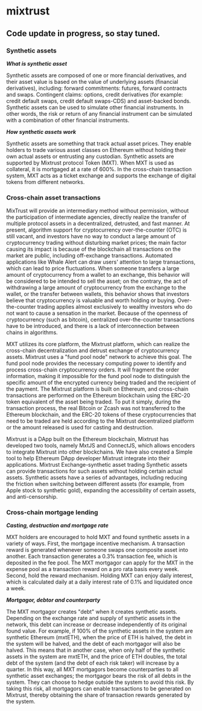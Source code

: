 # mixtrust

## Code update in progress, so stay tuned.  
  
  

### Synthetic assets  

***What is synthetic asset***  

Synthetic assets are composed of one or more financial derivatives, and their asset value is based on the value of underlying assets (financial derivatives), including: forward commitments: futures, forward contracts and swaps. Contingent claims: options, credit derivatives (for example: credit default swaps, credit default swaps-CDS) and asset-backed bonds. Synthetic assets can be used to simulate other financial instruments. In other words, the risk or return of any financial instrument can be simulated with a combination of other financial instruments.

***How synthetic assets work***  

Synthetic assets are something that track actual asset prices. They enable holders to trade various asset classes on Ethereum without holding their own actual assets or entrusting any custodian. Synthetic assets are supported by Mixtrust protocol Token (MXT). When MXT is used as collateral, it is mortgaged at a rate of 600%. In the cross-chain transaction system, MXT acts as a ticket exchange and supports the exchange of digital tokens from different networks.

### Cross-chain asset transactions  

MixTrust will provide an intermediary method without permission, without the participation of intermediate agencies, directly realize the transfer of multiple protocol assets in a decentralized, detrusted, and fast manner. At present, algorithm support for cryptocurrency over-the-counter (OTC) is still vacant, and investors have no way to conduct a large amount of cryptocurrency trading without disturbing market prices; the main factor causing its impact is because of the blockchain all transactions on the market are public, including off-exchange transactions. Automated applications like Whale Alert can draw users' attention to large transactions, which can lead to price fluctuations. When someone transfers a large amount of cryptocurrency from a wallet to an exchange, this behavior will be considered to be intended to sell the asset; on the contrary, the act of withdrawing a large amount of cryptocurrency from the exchange to the wallet, or the transfer between wallets, this behavior shows that investors believe that cryptocurrency is valuable and worth holding or buying. Over-the-counter trading applies almost exclusively to wealthy investors who do not want to cause a sensation in the market. Because of the openness of cryptocurrency (such as bitcoin), centralized over-the-counter transactions have to be introduced, and there is a lack of interconnection between chains in algorithms.

MXT utilizes its core platform, the Mixtrust platform, which can realize the cross-chain decentralization and detrust exchange of cryptocurrency assets. Mixtrust uses a "fund pool node" network to achieve this goal. The fund pool node provides the necessary computing power to identify and process cross-chain cryptocurrency orders. It will fragment the order information, making it impossible for the fund pool node to distinguish the specific amount of the encrypted currency being traded and the recipient of the payment. The Mixtrust platform is built on Ethereum, and cross-chain transactions are performed on the Ethereum blockchain using the ERC-20 token equivalent of the asset being traded. 
To put it simply, during the transaction process, the real Bitcoin or Zcash was not transferred to the Ethereum blockchain, and the ERC-20 tokens of these cryptocurrencies that need to be traded are held according to the Mixtrust decentralized platform or the amount released is used for casting and destruction.

Mixtrust is a DApp built on the Ethereum blockchain, Mixtrust has developed two tools, namely MxtJS and ConnectJS, which allows encoders to integrate Mixtrust into other blockchains. We have also created a Simple tool to help Ethereum DApp developer Mixtrust integrate into their applications.
Mixtrust Exchange-synthetic asset trading Synthetic assets can provide transactions for such assets without holding certain actual assets. Synthetic assets have a series of advantages, including reducing the friction when switching between different assets (for example, from Apple stock to synthetic gold), expanding the accessibility of certain assets, and anti-censorship.

### Cross-chain mortgage lending  

***Casting, destruction and mortgage rate***  

MXT holders are encouraged to hold MXT and found synthetic assets in a variety of ways.
First, the mortgage incentive mechanism. A transaction reward is generated whenever someone swaps one composite asset into another. Each transaction generates a 0.3% transaction fee, which is deposited in the fee pool. The MXT mortgagor can apply for the MXT in the expense pool as a transaction reward on a pro rata basis every week. 
Second, hold the reward mechanism. Holding MXT can enjoy daily interest, which is calculated daily at a daily interest rate of 0.1% and liquidated once a week.


***Mortgagor, debtor and counterparty***  

The MXT mortgagor creates "debt" when it creates synthetic assets. Depending on the exchange rate and supply of synthetic assets in the network, this debt can increase or decrease independently of its original found value. For example, if 100% of the synthetic assets in the system are synthetic Ethereum (mxtETH), when the price of ETH is halved, 
the debt in the system will be halved, and the debt of each mortgagor will also be halved. This means that in another case, when only half of the synthetic assets in the system are mxtETH, and the price of ETH doubles, the total debt of the system (and the debt of each risk taker) will increase by a quarter. In this way, all MXT mortgagors become counterparties to all synthetic asset exchanges; the mortgagor bears the risk of all debts in the system. They can choose to hedge outside the system to avoid this risk. By taking this risk, all mortgagors can enable transactions to be generated on Mixtrust, thereby obtaining the share of transaction rewards generated by the system.
